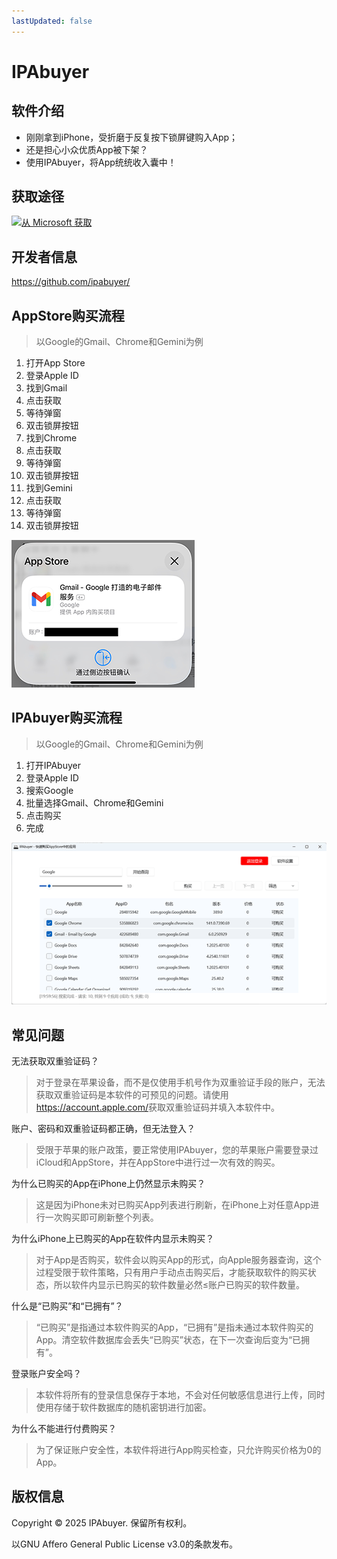 ```yaml
---
lastUpdated: false
---
```


# IPAbuyer

## 软件介绍

- 刚刚拿到iPhone，受折磨于反复按下锁屏键购入App；
- 还是担心小众优质App被下架？
- 使用IPAbuyer，将App统统收入囊中！

## 获取途径

<a href="https://apps.microsoft.com/detail/9MSXMXD5520X" target="_blank">
  <img src="https://get.microsoft.com/images/zh-cn%20dark.svg" alt="从 Microsoft 获取" />
</a>

## 开发者信息

<https://github.com/ipabuyer/>

## AppStore购买流程

> 以Google的Gmail、Chrome和Gemini为例

1. 打开App Store
2. 登录Apple ID
3. 找到Gmail
4. 点击获取
5. 等待弹窗
6. 双击锁屏按钮
7. 找到Chrome
8. 点击获取
9. 等待弹窗
10. 双击锁屏按钮
11. 找到Gemini
12. 点击获取
13. 等待弹窗
14. 双击锁屏按钮

![appstore](./images/appstore.png)

## IPAbuyer购买流程

> 以Google的Gmail、Chrome和Gemini为例

1. 打开IPAbuyer
2. 登录Apple ID
3. 搜索Google
4. 批量选择Gmail、Chrome和Gemini
5. 点击购买
6. 完成

![ipabuyer](./images/ipabuyer.png)

## 常见问题

无法获取双重验证码？

> 对于登录在苹果设备，而不是仅使用手机号作为双重验证手段的账户，无法获取双重验证码是本软件的可预见的问题。请使用<https://account.apple.com/>获取双重验证码并填入本软件中。

账户、密码和双重验证码都正确，但无法登入？

> 受限于苹果的账户政策，要正常使用IPAbuyer，您的苹果账户需要登录过iCloud和AppStore，并在AppStore中进行过一次有效的购买。

为什么已购买的App在iPhone上仍然显示未购买？

> 这是因为iPhone未对已购买App列表进行刷新，在iPhone上对任意App进行一次购买即可刷新整个列表。

为什么iPhone上已购买的App在软件内显示未购买？

> 对于App是否购买，软件会以购买App的形式，向Apple服务器查询，这个过程受限于软件策略，只有用户手动点击购买后，才能获取软件的购买状态，所以软件内显示已购买的软件数量必然≤账户已购买的软件数量。

什么是“已购买”和“已拥有”？

> “已购买”是指通过本软件购买的App，“已拥有”是指未通过本软件购买的App。清空软件数据库会丢失“已购买”状态，在下一次查询后变为“已拥有”。

登录账户安全吗？

> 本软件将所有的登录信息保存于本地，不会对任何敏感信息进行上传，同时使用存储于软件数据库的随机密钥进行加密。

为什么不能进行付费购买？

> 为了保证账户安全性，本软件将进行App购买检查，只允许购买价格为0的App。

## 版权信息

Copyright © 2025 IPAbuyer. 保留所有权利。

以GNU Affero General Public License v3.0的条款发布。
